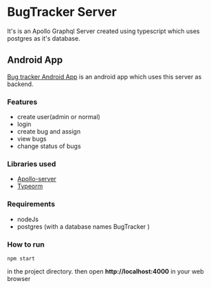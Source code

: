 # BugTracker Server

It's is an Apollo Graphql Server created using typescript which uses postgres as it's database.

## Android App

[Bug tracker Android App]() is an android app which uses this server as backend.

### Features

- create user(admin or normal)
- login
- create bug and assign
- view bugs
- change status of bugs

### Libraries used

- [Apollo-server](https://www.apollographql.com/docs/apollo-server/)
- [Typeorm](http://typeorm.io/#/)

### Requirements

- nodeJs
- postgres (with a database names BugTracker )

### How to run

```
npm start
```

in the project directory.
then open **http://localhost:4000** in your web browser
